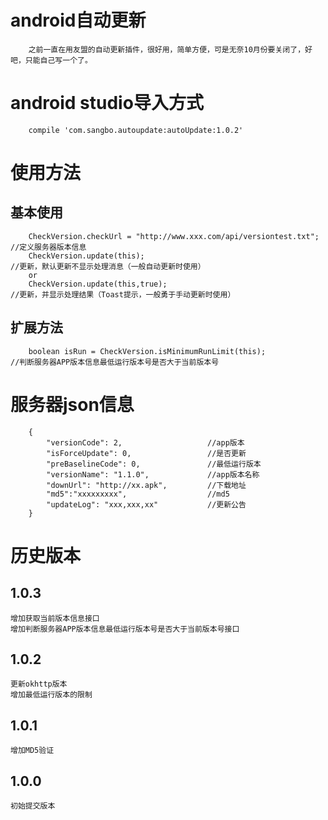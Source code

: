# android自动更新

        之前一直在用友盟的自动更新插件，很好用，简单方便，可是无奈10月份要关闭了，好吧，只能自己写一个了。

# android studio导入方式

        compile 'com.sangbo.autoupdate:autoUpdate:1.0.2'
        
# 使用方法
## 基本使用

        CheckVersion.checkUrl = "http://www.xxx.com/api/versiontest.txt";     //定义服务器版本信息
        CheckVersion.update(this);                                            //更新，默认更新不显示处理消息（一般自动更新时使用）
        or
        CheckVersion.update(this,true);                                       //更新，并显示处理结果（Toast提示，一般勇于手动更新时使用）

## 扩展方法

        boolean isRun = CheckVersion.isMinimumRunLimit(this);                 //判断服务器APP版本信息最低运行版本号是否大于当前版本号

# 服务器json信息

        {
            "versionCode": 2,                   //app版本
            "isForceUpdate": 0,                 //是否更新
            "preBaselineCode": 0,               //最低运行版本
            "versionName": "1.1.0",             //app版本名称
            "downUrl": "http://xx.apk",         //下载地址
            "md5":"xxxxxxxxx",                  //md5
            "updateLog": "xxx,xxx,xx"           //更新公告
        }
        
        
# 历史版本

## 1.0.3

    增加获取当前版本信息接口
    增加判断服务器APP版本信息最低运行版本号是否大于当前版本号接口

## 1.0.2

    更新okhttp版本
    增加最低运行版本的限制

## 1.0.1

    增加MD5验证

##  1.0.0

    初始提交版本
    